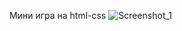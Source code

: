 Мини игра на html-css 
![Screenshot_1](https://user-images.githubusercontent.com/78918744/152523332-f28652e4-5379-4159-8bfe-b96d4241f69b.png)
